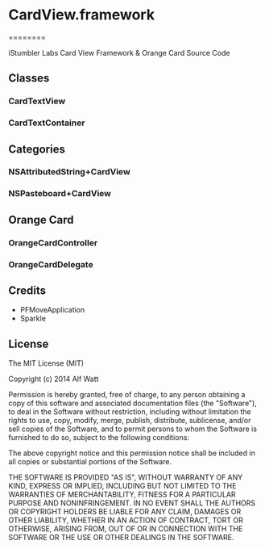 # CardView.framework

========

iStumbler Labs Card View Framework &amp; Orange Card Source Code

## Classes

### CardTextView

### CardTextContainer

## Categories

### NSAttributedString+CardView

### NSPasteboard+CardView

## Orange Card

### OrangeCardController

### OrangeCardDelegate

## Credits

- PFMoveApplication
- Sparkle

## License

The MIT License (MIT)

Copyright (c) 2014 Alf Watt

Permission is hereby granted, free of charge, to any person obtaining a copy
of this software and associated documentation files (the "Software"), to deal
in the Software without restriction, including without limitation the rights
to use, copy, modify, merge, publish, distribute, sublicense, and/or sell
copies of the Software, and to permit persons to whom the Software is
furnished to do so, subject to the following conditions:

The above copyright notice and this permission notice shall be included in all
copies or substantial portions of the Software.

THE SOFTWARE IS PROVIDED "AS IS", WITHOUT WARRANTY OF ANY KIND, EXPRESS OR
IMPLIED, INCLUDING BUT NOT LIMITED TO THE WARRANTIES OF MERCHANTABILITY,
FITNESS FOR A PARTICULAR PURPOSE AND NONINFRINGEMENT. IN NO EVENT SHALL THE
AUTHORS OR COPYRIGHT HOLDERS BE LIABLE FOR ANY CLAIM, DAMAGES OR OTHER
LIABILITY, WHETHER IN AN ACTION OF CONTRACT, TORT OR OTHERWISE, ARISING FROM,
OUT OF OR IN CONNECTION WITH THE SOFTWARE OR THE USE OR OTHER DEALINGS IN THE
SOFTWARE.
